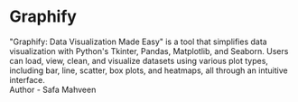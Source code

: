 # Graphify
"Graphify: Data Visualization Made Easy" is a tool that simplifies data visualization with Python's Tkinter, Pandas, Matplotlib, and Seaborn. Users can load, view, clean, and visualize datasets using various plot types, including bar, line, scatter, box plots, and heatmaps, all through an intuitive interface.
<br>
Author - Safa Mahveen
